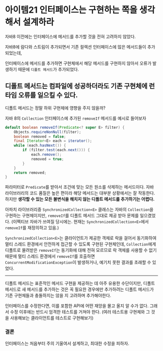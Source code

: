 # 아이템21 인터페이스는 구현하는 쪽을 생각해서 설계하라

자바8 이전에는 인터페이스에 메서드를 추가할 것을 전혀 고려하지 않았다.

자바8에 람다와 스트림이 추가되면서 기존 컬렉션 인터페이스에 많은 메서드들이 추가되었는데,

인터페이스에 메서드를 추가하면 구현체에서 해당 메서드를 구현하지 않아서 오류가 발생하기 때문에 `디폴트 메서드`가 추가되었다.


## 디폴트 메서드는 컴파일에 성공하더라도 기존 구현체에 런타임 오류를 일으킬 수 있다.
디폴트 메서드는 정말 하위 구현체에 영향을 주지 않을까?

자바 8의 `Collection` 인터페이스에 추가된 `removeIf` 메서드를 예시로 들어보자

```java
default boolean removeIf(Predicate<? super E> filter) {
    Objects.requireNonNull(filter);
    boolean removed = false;
    final Iterator<E> each = iterator();
    while (each.hasNext()) {
        if (filter.test(each.next())) {
            each.remove();
            removed = true;
        }
    }
    return removed;
}
```

파라미터로 `Predicate`를 받아서 조건에 맞는 모든 원소를 삭제하는 메서드이다.
자바 라이브러리의 코드 품질은 높은 편이라 해당 메서드는 대부분 상황에서는 잘 작동한다.
하지만 **생각할 수 있는 모든 불변식을 해치지 않는 디폴트 메서드를 추가하기는 어렵다.**

아파치 라이브러리중 `SynchronizedCollection<E>` 클래스는 자바의 `Collection`을 구현하는 구현체이지만,
`removeIf`를 디폴트 메서드 그대로 제공 받아 문제를 일으켰었다. (이펙티브 자바가 쓰여질 당시에는. 현재는 `SynchronizedCollection<E>`에서 `removeIf`를 재정의하고 있음.)

`SynchronizedCollection<E>`는 클라이언트가 제공한 객체로 락을 걸어서 동기화하여 멀티 스레드 환경에서 안전하게 접근할 수 있도록 구현된 구현체인데, `Collection`에게 디폴트로 물려받은 `removeIf`는 동기화에 대해 전혀 모르므로 락 객체를 사용할 수 없기 때문에 멀티 스레드 환경에서 `removeIf`를 호출하면 `ConcurrentModificationException`이 발생하거나, 예기치 못한 결과를 초래할 수 있었다.

---

디폴트 메서드는 표준적인 메서드 구현을 제공하는 데 아주 유용한 수단이지만, 디폴트 메서드로 새 메서드를 추가하는 것은 꼭 필요한 경우에만 추가하려는 디폴트 메서드가 기존 구현체들과 충돌하지는 않을 지 고려하며 추가해야한다.

인터페이스를 수정한다면, 이를 포함한 API에 어떤 재앙을 몰고 올지 알 수가 없다.
그래서 수정 이후에는 반드시 엄격한 테스트를 거쳐야 한다. (여러 테스트용 구현체와 그 것을 사용해보는 클라이언트를 테스트로 구현해보기)

### 결론
인터페이스는 처음부터 주의 기울여서 설계하고, 최대한 수정을 피하자.